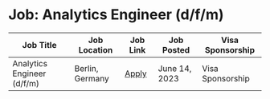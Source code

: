 # Job: Analytics Engineer (d/f/m)

| Job Title | Job Location | Job Link | Job Posted | Visa Sponsorship |
| --- | --- | --- | --- | --- |
| Analytics Engineer (d/f/m) | Berlin, Germany | [Apply](https://www.leapsome.com/careers?ashby_jid=e00ac8e3-a0a4-4c0a-8674-d7b36d4aa372) | June 14, 2023 | Visa Sponsorship |
